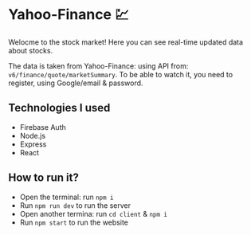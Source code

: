 # Yahoo-Finance 💹

Welocme to the stock market!
Here you can see real-time updated data about stocks.

The data is taken from Yahoo-Finance: using API from: `v6/finance/quote/marketSummary`.
To be able to watch it, you need to register, using Google/email & password.

## Technologies I used
- Firebase Auth
- Node.js
- Express
- React

## How to run it?
- Open the terminal: run `npm i`
- Run `npm run dev` to run the server
- Open another termina: run `cd client` & `npm i`
- Run `npm start` to run the website


